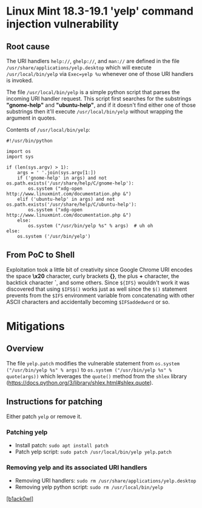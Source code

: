# Linux Mint 18.3-19.1 'yelp' command injection vulnerability
## Root cause
The URI handlers `help://`, `ghelp://`, and `man://` are defined in the file `/usr/share/applications/yelp.desktop` which will execute `/usr/local/bin/yelp` via `Exec=yelp %u` whenever one of those URI handlers is invoked.

The file `/usr/local/bin/yelp` is a simple python script that parses the incoming URI handler request. This script first searches for the substrings **"gnome-help"** and **"ubuntu-help"**, and if it doesn't find either one of those substrings then it'll execute `/usr/local/bin/yelp` without wrapping the argument in quotes.

Contents of `/usr/local/bin/yelp`:
```
#!/usr/bin/python

import os
import sys

if (len(sys.argv) > 1):
    args = ' '.join(sys.argv[1:])
    if ('gnome-help' in args) and not os.path.exists('/usr/share/help/C/gnome-help'):
        os.system ("xdg-open http://www.linuxmint.com/documentation.php &")
    elif ('ubuntu-help' in args) and not os.path.exists('/usr/share/help/C/ubuntu-help'):
        os.system ("xdg-open http://www.linuxmint.com/documentation.php &")
    else:
        os.system ("/usr/bin/yelp %s" % args)  # uh oh
else:
    os.system ('/usr/bin/yelp')
```

## From PoC to Shell

Exploitation took a little bit of creativity since Google Chrome URI encodes the space **\x20** character, curly brackets **{}**, the plus **+** character, the backtick character **\`**, and some others. Since `${IFS}` wouldn't work it was discovered that using `$IFS$()` works just as well since the `$()` statement prevents from the `$IFS` environment variable from concatenating with other ASCII characters and accidentally becoming `$IFSaddedword` or so.

# Mitigations
## Overview

The file `yelp.patch` modifies the vulnerable statement from `os.system ("/usr/bin/yelp %s" % args)` to `os.system ("/usr/bin/yelp %s" % quote(args))` which leverages the `quote()` method from the `shlex` library (https://docs.python.org/3/library/shlex.html#shlex.quote).

## Instructions for patching

Either patch `yelp` or remove it.

### Patching yelp

* Install patch: `sudo apt install patch`
* Patch yelp script: `sudo patch /usr/local/bin/yelp yelp.patch`

### Removing yelp and its associated URI handlers

* Removing URI handlers: `sudo rm /usr/share/applications/yelp.desktop`
* Removing yelp python script: `sudo rm /usr/local/bin/yelp`


[[b1ack0wl]](https://twitter.com/b1ack0wl)